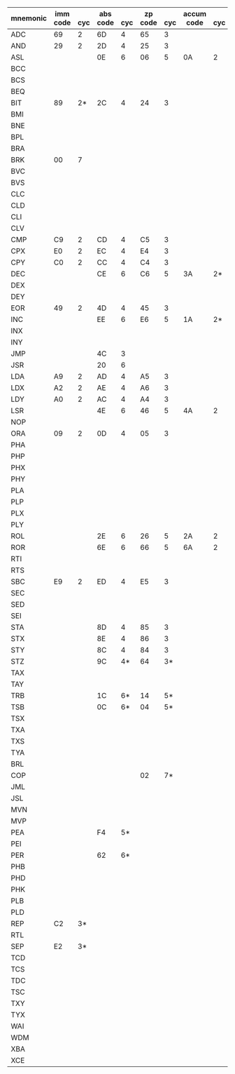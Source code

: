 mnemonic|imm<br />code|<br />cyc|abs<br />code|<br />cyc|zp<br />code|<br />cyc|accum<br />code|<br />cyc|impl<br />code|<br />cyc|(zp,x)<br />code|<br />cyc|(zp),y<br />code|<br />cyc|zp,x<br />code|<br />cyc|zp,y<br />code|<br />cyc|abs,x<br />code|<br />cyc|abs,y<br />code|<br />cyc|rel<br />code|<br />cyc|(abs)<br />code|<br />cyc|(abs,x)<br />code|<br />cyc|(zp)<br />code|<br />cyc|rell<br />code|<br />cyc|s<br />code|<br />cyc|[d]<br />code|<br />cyc|[d],y<br />code|<br />cyc|absl<br />code|<br />cyc|absl,x<br />code|<br />cyc|d,s<br />code|<br />cyc|(d,s),y<br />code|<br />cyc|xyc<br />code|<br />cyc
---|---|---|---|---|---|---|---|---|---|---|---|---|---|---|---|---|---|---|---|---|---|---|---|---|---|---|---|---|---|---|---|---|---|---|---|---|---|---|---|---|---|---|---|---|---|---|---|---
ADC|69 |2|6D |4|65 |3|||||61 |6|71 |5|75 |4|||7D |4|79 |4|||||||72 |5*|||||67 |6*|77 |6*|6F |5*|7F |5*|63 |4*|73 |7*||
AND|29 |2|2D |4|25 |3|||||21 |6|31 |5|35 |4|||3D |4|39 |4|||||||32 |5*|||||27 |6*|37 |6*|2F |5*|3F |5*|23 |4*|33 |7*||
ASL|||0E |6|06 |5|0A |2|||||||16 |6|||1E |6||||||||||||||||||||||||||||
BCC|||||||||||||||||||||||90 |2||||||||||||||||||||||||
BCS|||||||||||||||||||||||B0 |2||||||||||||||||||||||||
BEQ|||||||||||||||||||||||F0 |2||||||||||||||||||||||||
BIT|89 |2*|2C |4|24 |3|||||||||34 |4*|||3C |4*||||||||||||||||||||||||||||
BMI|||||||||||||||||||||||30 |2||||||||||||||||||||||||
BNE|||||||||||||||||||||||D0 |2||||||||||||||||||||||||
BPL|||||||||||||||||||||||10 |2||||||||||||||||||||||||
BRA|||||||||||||||||||||||80 |2*||||||||||||||||||||||||
BRK|00 |7||||||||||||||||||||||||||||||||||||||||||||||
BVC|||||||||||||||||||||||50 |2||||||||||||||||||||||||
BVS|||||||||||||||||||||||70 |2||||||||||||||||||||||||
CLC|||||||||18 |2||||||||||||||||||||||||||||||||||||||
CLD|||||||||D8 |2||||||||||||||||||||||||||||||||||||||
CLI|||||||||58 |2||||||||||||||||||||||||||||||||||||||
CLV|||||||||B8 |2||||||||||||||||||||||||||||||||||||||
CMP|C9 |2|CD |4|C5 |3|||||C1 |6|D1 |5|D5 |4|||DD |4|D9 |4|||||||D2 |5*|||||C7 |6*|D7 |6*|CF |5*|DF |5*|C3 |4*|D3 |7*||
CPX|E0 |2|EC |4|E4 |3||||||||||||||||||||||||||||||||||||||||||
CPY|C0 |2|CC |4|C4 |3||||||||||||||||||||||||||||||||||||||||||
DEC|||CE |6|C6 |5|3A |2*|||||||D6 |6|||DE |6||||||||||||||||||||||||||||
DEX|||||||||CA |2||||||||||||||||||||||||||||||||||||||
DEY|||||||||88 |2||||||||||||||||||||||||||||||||||||||
EOR|49 |2|4D |4|45 |3|||||41 |6|51 |5|55 |4|||5D |4|59 |4|||||||52 |5*|||||47 |6*|57 |6*|4F |5*|5F |5*|43 |4*|53 |7*||
INC|||EE |6|E6 |5|1A |2*|||||||F6 |6|||FE |6||||||||||||||||||||||||||||
INX|||||||||E8 |2||||||||||||||||||||||||||||||||||||||
INY|||||||||C8 |2||||||||||||||||||||||||||||||||||||||
JMP|||4C |3|||||||||||||||||||||6C |6|7C |6*|||||||||||5C |4*||||||||
JSR|||20 |6|||||||||||||||||||||||FC |8*||||||||||||||||||||
LDA|A9 |2|AD |4|A5 |3|||||A1 |6|B1 |5|B5 |4|||BD |4|B9 |4|||||||B2 |5*|||||A7 |6*|B7 |6*|AF |5*|BF |5*|A3 |4*|B3 |7*||
LDX|A2 |2|AE |4|A6 |3|||||||||||B6 |4|||BE |4||||||||||||||||||||||||||
LDY|A0 |2|AC |4|A4 |3|||||||||B4 |4|||BC |4||||||||||||||||||||||||||||
LSR|||4E |6|46 |5|4A |2|||||||56 |6|||5E |6||||||||||||||||||||||||||||
NOP|||||||||EA |2||||||||||||||||||||||||||||||||||||||
ORA|09 |2|0D |4|05 |3|||||01 |6|11 |5|15 |4|||1D |4|19 |4|||||||12 |5*|||||07 |6*|17 |6*|0F |5*|1F |5*|03 |4*|13 |7*||
PHA|||||||||48 |3||||||||||||||||||||||||||||||||||||||
PHP|||||||||08 |3||||||||||||||||||||||||||||||||||||||
PHX|||||||||DA |3*||||||||||||||||||||||||||||||||||||||
PHY|||||||||5A |3*||||||||||||||||||||||||||||||||||||||
PLA|||||||||68 |4||||||||||||||||||||||||||||||||||||||
PLP|||||||||28 |4||||||||||||||||||||||||||||||||||||||
PLX|||||||||FA |4*||||||||||||||||||||||||||||||||||||||
PLY|||||||||7A |4*||||||||||||||||||||||||||||||||||||||
ROL|||2E |6|26 |5|2A |2|||||||36 |6|||3E |6||||||||||||||||||||||||||||
ROR|||6E |6|66 |5|6A |2|||||||76 |6|||7E |6||||||||||||||||||||||||||||
RTI|||||||||40 |6||||||||||||||||||||||||||||||||||||||
RTS|||||||||60 |6||||||||||||||||||||||||||||||||||||||
SBC|E9 |2|ED |4|E5 |3|||||E1 |6|F1 |5|F5 |4|||FD |4|F9 |4|||||||F2 |5*|||||E7 |6*|F7 |6*|EF |5*|FF |5*|E3 |4*|F3 |7*||
SEC|||||||||38 |2||||||||||||||||||||||||||||||||||||||
SED|||||||||F8 |2||||||||||||||||||||||||||||||||||||||
SEI|||||||||78 |2||||||||||||||||||||||||||||||||||||||
STA|||8D |4|85 |3|||||81 |6|91 |6|95 |4|||9D |5|99 |5|||||||92 |5*|||||87 |6*|97 |6*|8F |5*|9F |5*|83 |4*|93 |7*||
STX|||8E |4|86 |3|||||||||||96 |4||||||||||||||||||||||||||||||
STY|||8C |4|84 |3|||||||||94 |4||||||||||||||||||||||||||||||||
STZ|||9C |4*|64 |3*|||||||||74 |4*|||9E |5*||||||||||||||||||||||||||||
TAX|||||||||AA |2||||||||||||||||||||||||||||||||||||||
TAY|||||||||A8 |2||||||||||||||||||||||||||||||||||||||
TRB|||1C |6*|14 |5*||||||||||||||||||||||||||||||||||||||||||
TSB|||0C |6*|04 |5*||||||||||||||||||||||||||||||||||||||||||
TSX|||||||||BA |2||||||||||||||||||||||||||||||||||||||
TXA|||||||||8A |2||||||||||||||||||||||||||||||||||||||
TXS|||||||||9A |2||||||||||||||||||||||||||||||||||||||
TYA|||||||||98 |2||||||||||||||||||||||||||||||||||||||
BRL|||||||||||||||||||||||||||||||82 |4*||||||||||||||||
COP|||||02 |7*||||||||||||||||||||||||||||||||||||||||||
JML|||||||||||||||||||||||||DC |6*||||||||||||||||||||||
JSL|||||||||||||||||||||||||||||||||||||||22 |8*||||||||
MVN|||||||||||||||||||||||||||||||||||||||||||||||54 |7*
MVP|||||||||||||||||||||||||||||||||||||||||||||||44 |7*
PEA|||F4 |5*||||||||||||||||||||||||||||||||||||||||||||
PEI|||||||||||||||||||||||||||||D4 |6*||||||||||||||||||
PER|||62 |6*||||||||||||||||||||||||||||||||||||||||||||
PHB|||||||||||||||||||||||||||||||||8B |3*||||||||||||||
PHD|||||||||||||||||||||||||||||||||0B |4*||||||||||||||
PHK|||||||||||||||||||||||||||||||||4B |3*||||||||||||||
PLB|||||||||||||||||||||||||||||||||AB |4*||||||||||||||
PLD|||||||||||||||||||||||||||||||||2B |5*||||||||||||||
REP|C2 |3*||||||||||||||||||||||||||||||||||||||||||||||
RTL|||||||||||||||||||||||||||||||||6B |6*||||||||||||||
SEP|E2 |3*||||||||||||||||||||||||||||||||||||||||||||||
TCD|||||||||5B |2*||||||||||||||||||||||||||||||||||||||
TCS|||||||||1B |2*||||||||||||||||||||||||||||||||||||||
TDC|||||||||7B |2*||||||||||||||||||||||||||||||||||||||
TSC|||||||||3B |2*||||||||||||||||||||||||||||||||||||||
TXY|||||||||9B |2*||||||||||||||||||||||||||||||||||||||
TYX|||||||||BB |2*||||||||||||||||||||||||||||||||||||||
WAI|||||||||CB |3*||||||||||||||||||||||||||||||||||||||
WDM|||||||||42 |2*||||||||||||||||||||||||||||||||||||||
XBA|||||||||EB |3*||||||||||||||||||||||||||||||||||||||
XCE|||||||||FB |2*||||||||||||||||||||||||||||||||||||||
